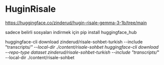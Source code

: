 # HuginRisale

https://huggingface.co/zinderud/hugin-risale-gemma-3-1b/tree/main

sadece belirli sosyaları indirmek için
pip install huggingface_hub

huggingface-cli download zinderud/risale-sohbet-turkish --include "transcripts/*" --local-dir ./content/risale-sohbet
huggingface-cli download --repo-type dataset zinderud/risale-sohbet-turkish --include "transcripts/*" --local-dir ./content/risale-sohbet